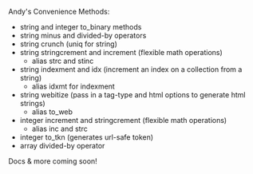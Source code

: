 Andy's Convenience Methods:

- string and integer to_binary methods
- string minus and divided-by operators
- string crunch (uniq for string)
- string stringcrement and increment (flexible math operations)
  - alias strc and stinc
- string indexment and idx (increment an index on a collection from a string)
  - alias idxmt for indexment
- string webitize (pass in a tag-type and html options to generate html strings)
  - alias to_web
- integer increment and stringcrement (flexible math operations)
  - alias inc and strc
- integer to_tkn (generates url-safe token)
- array divided-by operator

Docs & more coming soon!